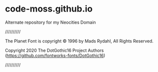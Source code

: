 # code-moss.github.io
Alternate repository for my Neocities Domain

//////////

The Planet Font is copyright © 1996 by Mads Rydahl, All Rights 
Reserved.

Copyright 2020 The DotGothic16 Project Authors (https://github.com/fontworks-fonts/DotGothic16)

//////////
